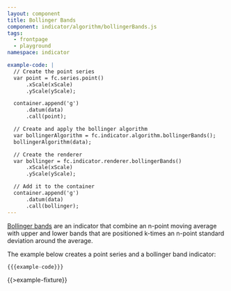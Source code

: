 ```yaml
---
layout: component
title: Bollinger Bands
component: indicator/algorithm/bollingerBands.js
tags:
  - frontpage
  - playground
namespace: indicator

example-code: |
  // Create the point series
  var point = fc.series.point()
      .xScale(xScale)
      .yScale(yScale);

  container.append('g')
      .datum(data)
      .call(point);

  // Create and apply the bollinger algorithm
  var bollingerAlgorithm = fc.indicator.algorithm.bollingerBands();
  bollingerAlgorithm(data);

  // Create the renderer
  var bollinger = fc.indicator.renderer.bollingerBands()
      .xScale(xScale)
      .yScale(yScale);

  // Add it to the container
  container.append('g')
      .datum(data)
      .call(bollinger);
---
```


[Bollinger bands](http://en.wikipedia.org/wiki/Bollinger_Bands) are an indicator that combine an n-point moving average with upper and lower bands that are positioned k-times an n-point standard deviation around the average.

The example below creates a point series and a bollinger band indicator:

```js
{{{example-code}}}
```

{{>example-fixture}}
